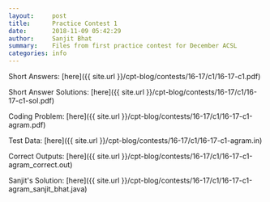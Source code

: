 ```yaml
---
layout:     post
title:      Practice Contest 1
date:       2018-11-09 05:42:29
author:     Sanjit Bhat
summary:    Files from first practice contest for December ACSL
categories: info
---
```


Short Answers: [here]({{ site.url }}/cpt-blog/contests/16-17/c1/16-17-c1.pdf)

Short Answer Solutions: [here]({{ site.url }}/cpt-blog/contests/16-17/c1/16-17-c1-sol.pdf)

Coding Problem: [here]({{ site.url }}/cpt-blog/contests/16-17/c1/16-17-c1-agram.pdf)

Test Data: [here]({{ site.url }}/cpt-blog/contests/16-17/c1/16-17-c1-agram.in)

Correct Outputs: [here]({{ site.url }}/cpt-blog/contests/16-17/c1/16-17-c1-agram_correct.out)

Sanjit's Solution: [here]({{ site.url }}/cpt-blog/contests/16-17/c1/16-17-c1-agram_sanjit_bhat.java)